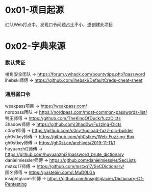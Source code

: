 # 0x01-项目起源
红队Web打点中，发现口令问题占比不小，遂创建此项目

# 0x02-字典来源
### 默认凭证
棱角安全团队 -> https://forum.ywhack.com/bountytips.php?password  
ihebski师傅 -> https://github.com/ihebski/DefaultCreds-cheat-sheet  

### 通用弱口令
weakpass项目 -> https://weakpass.com/  
nordpass团队 -> https://nordpass.com/most-common-passwords-list/  
鸭王师傅 -> https://github.com/TheKingOfDuck/fuzzDicts  
3hadow师傅 -> https://github.com/3had0w/Fuzzing-Dicts  
c0ny1师傅 -> https://github.com/c0ny1/upload-fuzz-dic-builder  
gh0stkey师傅 -> https://github.com/gh0stkey/Web-Fuzzing-Box  
gh0stkey师傅 -> https://gh0st.cn/archives/2019-11-11/1  
huyuanzhi2师傅 -> https://github.com/huyuanzhi2/password_brute_dictionary  
danielmiessler师傅 -> https://github.com/danielmiessler/SecLists  
mstxq17师傅 -> https://github.com/mstxq17/SeCDictionary/  
匿名师傅 -> https://pastebin.com/LMuD0LGa  
insightglacier师傅 -> https://github.com/insightglacier/Dictionary-Of-Pentesting  